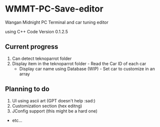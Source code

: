 # WMMT-PC-Save-editor
Wangan Midnight PC Terminal and car tuning editor 

using C++ Code Version 0.1.2.5

## Current progress
  1. Can detect teknoparrot folder
  2. Display item in the teknoparrot folder
    - Read the Car ID of each car
      - Display car name using Database (WIP)
    - Set car to customize in an array

## Planning to do
  1. UI using ascii art (GPT doesn't help :sad:)
  2. Customization section (hex editng)
  3. JConfig support (this might be a hard one)
  - etc...
